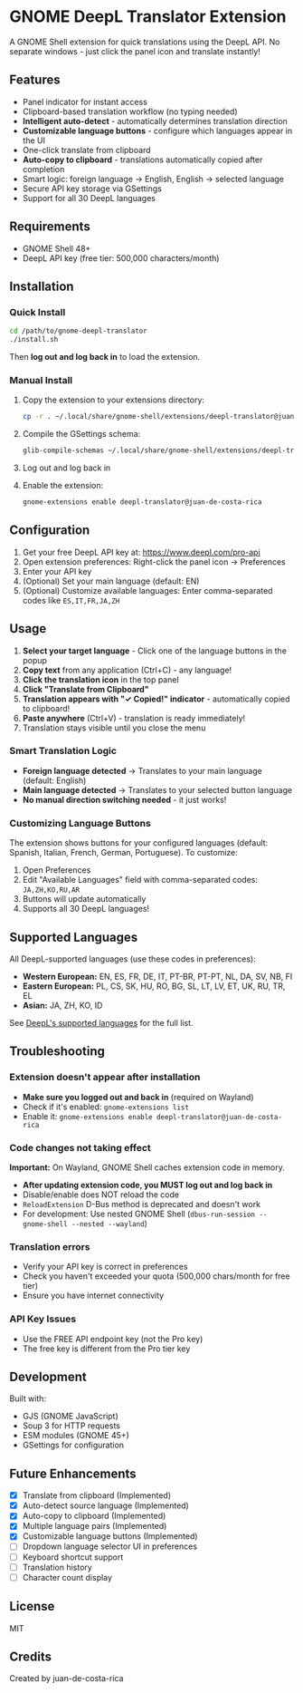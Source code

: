 # GNOME DeepL Translator Extension

A GNOME Shell extension for quick translations using the DeepL API. No separate windows - just click the panel icon and translate instantly!

## Features
- Panel indicator for instant access
- Clipboard-based translation workflow (no typing needed)
- **Intelligent auto-detect** - automatically determines translation direction
- **Customizable language buttons** - configure which languages appear in the UI
- One-click translate from clipboard
- **Auto-copy to clipboard** - translations automatically copied after completion
- Smart logic: foreign language → English, English → selected language
- Secure API key storage via GSettings
- Support for all 30 DeepL languages

## Requirements
- GNOME Shell 48+
- DeepL API key (free tier: 500,000 characters/month)

## Installation

### Quick Install
```bash
cd /path/to/gnome-deepl-translator
./install.sh
```

Then **log out and log back in** to load the extension.

### Manual Install
1. Copy the extension to your extensions directory:
   ```bash
   cp -r . ~/.local/share/gnome-shell/extensions/deepl-translator@juan-de-costa-rica/
   ```

2. Compile the GSettings schema:
   ```bash
   glib-compile-schemas ~/.local/share/gnome-shell/extensions/deepl-translator@juan-de-costa-rica/schemas/
   ```

3. Log out and log back in

4. Enable the extension:
   ```bash
   gnome-extensions enable deepl-translator@juan-de-costa-rica
   ```

## Configuration

1. Get your free DeepL API key at: https://www.deepl.com/pro-api
2. Open extension preferences: Right-click the panel icon → Preferences
3. Enter your API key
4. (Optional) Set your main language (default: EN)
5. (Optional) Customize available languages: Enter comma-separated codes like `ES,IT,FR,JA,ZH`

## Usage

1. **Select your target language** - Click one of the language buttons in the popup
2. **Copy text** from any application (Ctrl+C) - any language!
3. **Click the translation icon** in the top panel
4. **Click "Translate from Clipboard"**
5. **Translation appears with "✓ Copied!" indicator** - automatically copied to clipboard!
6. **Paste anywhere** (Ctrl+V) - translation is ready immediately!
7. Translation stays visible until you close the menu

### Smart Translation Logic
- **Foreign language detected** → Translates to your main language (default: English)
- **Main language detected** → Translates to your selected button language
- **No manual direction switching needed** - it just works!

### Customizing Language Buttons
The extension shows buttons for your configured languages (default: Spanish, Italian, French, German, Portuguese). To customize:
1. Open Preferences
2. Edit "Available Languages" field with comma-separated codes: `JA,ZH,KO,RU,AR`
3. Buttons will update automatically
4. Supports all 30 DeepL languages!

## Supported Languages

All DeepL-supported languages (use these codes in preferences):
- **Western European:** EN, ES, FR, DE, IT, PT-BR, PT-PT, NL, DA, SV, NB, FI
- **Eastern European:** PL, CS, SK, HU, RO, BG, SL, LT, LV, ET, UK, RU, TR, EL
- **Asian:** JA, ZH, KO, ID

See [DeepL's supported languages](https://www.deepl.com/docs-api/translate-text/) for the full list.

## Troubleshooting

### Extension doesn't appear after installation
- **Make sure you logged out and back in** (required on Wayland)
- Check if it's enabled: `gnome-extensions list`
- Enable it: `gnome-extensions enable deepl-translator@juan-de-costa-rica`

### Code changes not taking effect
**Important:** On Wayland, GNOME Shell caches extension code in memory.
- **After updating extension code, you MUST log out and log back in**
- Disable/enable does NOT reload the code
- `ReloadExtension` D-Bus method is deprecated and doesn't work
- For development: Use nested GNOME Shell (`dbus-run-session -- gnome-shell --nested --wayland`)

### Translation errors
- Verify your API key is correct in preferences
- Check you haven't exceeded your quota (500,000 chars/month for free tier)
- Ensure you have internet connectivity

### API Key Issues
- Use the FREE API endpoint key (not the Pro key)
- The free key is different from the Pro tier key

## Development

Built with:
- GJS (GNOME JavaScript)
- Soup 3 for HTTP requests
- ESM modules (GNOME 45+)
- GSettings for configuration

## Future Enhancements
- [x] Translate from clipboard (Implemented)
- [x] Auto-detect source language (Implemented)
- [x] Auto-copy to clipboard (Implemented)
- [x] Multiple language pairs (Implemented)
- [x] Customizable language buttons (Implemented)
- [ ] Dropdown language selector UI in preferences
- [ ] Keyboard shortcut support
- [ ] Translation history
- [ ] Character count display

## License
MIT

## Credits
Created by juan-de-costa-rica
